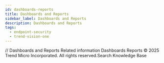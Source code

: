```yaml
---
id: dashboards-reports
title: Dashboards and Reports
sidebar_label: Dashboards and Reports
description: Dashboards and Reports
tags:
  - endpoint-security
  - trend-vision-one
---
```


/*<![CDATA[*/ $('#title').html($('meta[name=map-description]').attr('content')); /*]]>*/ Dashboards and Reports Related information Dashboards Reports © 2025 Trend Micro Incorporated. All rights reserved.Search Knowledge Base